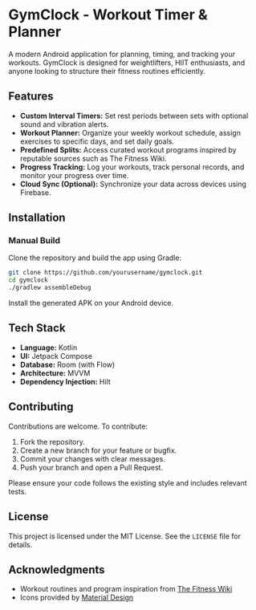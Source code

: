 # GymClock - Workout Timer & Planner

A modern Android application for planning, timing, and tracking your workouts. GymClock is designed for weightlifters, HIIT enthusiasts, and anyone looking to structure their fitness routines efficiently.

## Features

- **Custom Interval Timers:** Set rest periods between sets with optional sound and vibration alerts.
- **Workout Planner:** Organize your weekly workout schedule, assign exercises to specific days, and set daily goals.
- **Predefined Splits:** Access curated workout programs inspired by reputable sources such as The Fitness Wiki.
- **Progress Tracking:** Log your workouts, track personal records, and monitor your progress over time.
- **Cloud Sync (Optional):** Synchronize your data across devices using Firebase.

## Installation

### Manual Build

Clone the repository and build the app using Gradle:

```bash
git clone https://github.com/yourusername/gymclock.git
cd gymclock
./gradlew assembleDebug
```

Install the generated APK on your Android device.

## Tech Stack

- **Language:** Kotlin
- **UI:** Jetpack Compose
- **Database:** Room (with Flow)
- **Architecture:** MVVM
- **Dependency Injection:** Hilt

## Contributing

Contributions are welcome. To contribute:

1. Fork the repository.
2. Create a new branch for your feature or bugfix.
3. Commit your changes with clear messages.
4. Push your branch and open a Pull Request.

Please ensure your code follows the existing style and includes relevant tests.

## License

This project is licensed under the MIT License. See the `LICENSE` file for details.

## Acknowledgments

- Workout routines and program inspiration from [The Fitness Wiki](https://thefitness.wiki/routines/)
- Icons provided by [Material Design](https://material.io/resources/icons/)

